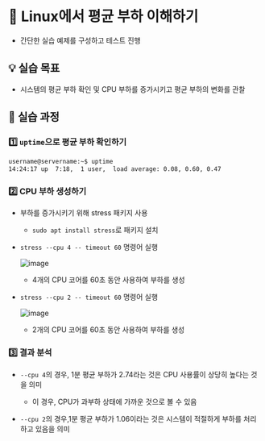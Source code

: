 # 🔮 Linux에서 평균 부하 이해하기

- 간단한 실습 예제를 구성하고 테스트 진행

## 💡 실습 목표

- 시스템의 평균 부하 확인 및 CPU 부하를 증가시키고 평균 부하의 변화를 관찰

## 🧾 실습 과정

### 1️⃣ `uptime`으로 평균 부하 확인하기

  ```bash
  username@servername:~$ uptime
  14:24:17 up  7:18,  1 user,  load average: 0.08, 0.60, 0.47
  ```

### 2️⃣ CPU 부하 생성하기

- 부하를 증가시키기 위해 stress 패키지 사용

  - `sudo apt install stress`로 패키지 설치

- `stress --cpu 4 -- timeout 60` 명령어 실행

  ![image](https://github.com/user-attachments/assets/6aa7d0c2-72ef-4c01-8d73-6ed99b85096f)

  - 4개의 CPU 코어를 60초 동안 사용하여 부하를 생성

- `stress --cpu 2 -- timeout 60` 명령어 실행

  ![image](https://github.com/user-attachments/assets/5346b6b7-e17b-4bd3-a601-e893841dde4c)

  - 2개의 CPU 코어를 60초 동안 사용하여 부하를 생성

### 3️⃣ 결과 분석

- `--cpu 4`의 경우, 1분 평균 부하가 2.74라는 것은 CPU 사용률이 상당히 높다는 것을 의미

  - 이 경우, CPU가 과부하 상태에 가까운 것으로 볼 수 있음

- `--cpu 2`의 경우,1분 평균 부하가 1.06이라는 것은 시스템이 적절하게 부하를 처리하고 있음을 의미
